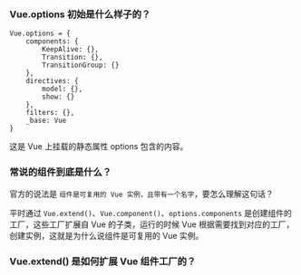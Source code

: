 ### Vue.options 初始是什么样子的？

```
Vue.options = {
    components: {
        KeepAlive: {},
        Transition: {},
        TransitionGroup: {}
    },
    directives: {
        model: {},
        show: {}
    },
    filters: {},
    _base: Vue
}
```

这是 Vue 上挂载的静态属性 options 包含的内容。

### 常说的组件到底是什么？

官方的说法是 `组件是可复用的 Vue 实例，且带有一个名字`，要怎么理解这句话？

平时通过 `Vue.extend()`、`Vue.component()`、`options.components` 是创建组件的工厂，这些工厂扩展自 Vue 的子类，运行的时候 Vue 根据需要找到对应的工厂，创建实例，这就是为什么说组件是可复用的 Vue 实例。

### Vue.extend() 是如何扩展 Vue 组件工厂的？

```

```
